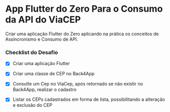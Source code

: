 # App Flutter do Zero Para o Consumo da API do ViaCEP

Criar uma aplicação Flutter do Zero aplicando na prática os conceitos de Assincronismo e Consumo de API.

### Checklist do Desafio

- [x] Criar uma aplicação Flutter​

- [x] Criar uma classe de CEP no Back4App​

- [x] Consulte um Cep no ViaCep, após retornado se não existir no Back4App, realizar o cadastro​

- [x] Listar os CEPs cadastrados em forma de lista, possibilitando a alteração e exclusão do CEP​
